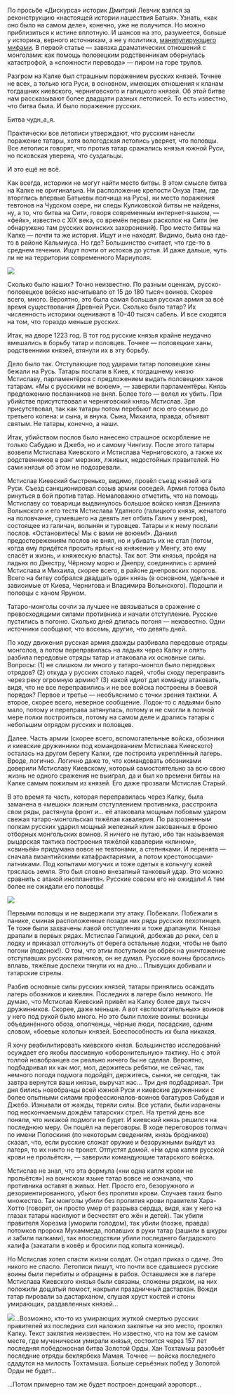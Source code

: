 По просьбе «Дискурса» историк Дмитрий Левчик взялся за реконструкцию «настоящей истории нашествия Батыя». Узнать, «как оно было на самом деле», конечно, уже не получится. Но можно приблизиться к истине вплотную. И шансов на это, разумеется, больше у историка, верного источникам, а не у политика, [манипулирующего мифами](https://discours.io/edit/articles/igry-s-klio-bez-pravil). В первой статье — завязка драматических отношений с монголами: как помощь половецким родственникам обернулась катастрофой, а «сложности перевода» — пиром на горе трупов. 

Разгром на Калке был страшным поражением русских князей. Точнее не всех, а только юга Руси, в основном, имеющих отношения к кланам тогдашних киевского, черниговского и галицкого князей. Об этой битве нам рассказывают более двадцати разных летописей. То есть известно, что битва была. И было поражение русских.   


Битва чудн_а_я.   


Практически все летописи утверждают, что русским нанесли поражение татары, хотя вологодская летопись уверяет, что половцы. Все летописи говорят, что против татар сражались князья южной Руси, но псковская уверена, что суздальцы.   


И это ещё не всё.   


Как всегда, историки не могут найти место битвы. В этом смысле битва на Калке не оригинальна. Ни расположение крепости Онуза (там, где вторглись впервые Батыевы полчища на Русь), ни место поражения тевтонов на Чудском озере, ни следы Куликовской битвы не найдены, ну, а то, что битва на Сити, говоря современным интернет-языком, — «фейк», известно с XIX века, со времён первых раскопок на Сити (не обнаружено там русских воинских захоронений). Про место битвы на Калке — почти та же история. Ищут и не находят. Видимо, была она где-то в районе Кальмиуса. Но где? Большинство считает, что где-то в среднем течении. Ищут почти от истоков до устья. И даже дальше, чуть ли не на территории современного Мариуполя.   


![](https://assets.discours.io/unsafe/900x/production/image/793e9e70-a54a-11e8-bfc7-9b5979ddfe3f.jpeg)

Сколько было наших? Точно неизвестно. По разным оценкам, русско-половецкое войско насчитывало от 15 до 180 тысяч воинов. Скорее всего, много. Вероятно, это была самая большая русская армия за всё время существования Древней Руси. Сколько было татар? Их численность историки оценивают в 10–40 тысяч сабель. И все сходятся на том, что гораздо меньше русских.   


Итак, на дворе 1223 год. В тот год русские князья крайне неудачно вмешались в борьбу татар и половцев. Точнее — половецкие ханы, родственники князей, втянули их в эту борьбу.   


Дело было так. Отступающие под ударами татар половецкие ханы бежали на Русь. Татары послали в Киев, к тогдашнему князю Мстиславу, парламентёров с предложением выдать половецких ханов татарам. «Мы с русскими не воюем», — заверяли парламентёры. Князь предложению посланников не внял. Более того — велел их убить. При убийстве присутствовал и черниговский князь Мстислав. Зря присутствовал, так как татары потом перебьют всю его семью до третьего колена: и сына, и внука. Сына, Михаила, правда, объявят святым. Не татары, конечно, а наши.   


Итак, убийством послов было нанесено страшное оскорбление не только Сабудаю и Джебэ, но и самому Чингизу. После этого татары возвели Мстислава Киевского и Мстислава Черниговского, а также их родственников в ранг мерзких, лживых, недостойных правителей. Но сами князья об этом не подозревали.   


Мстислав Киевский быстренько, видимо, провёл съезд князей юга Руси. Съезд санкционировал созыв армии соседей. Армия готова была ринуться в бой против татар. Немаловажно отметить, что на помощь Мстиславу со товарищи выдвинулось большое войско князя Даниила Волынского и его тестя Мстислава Удатного (галицкого князя, женатого на половчанке, сумевшего на девять лет отбить Галич у венгров), состоящее из галичан, волынян и туровцев. Татары и к нему послали послов. «Остановитесь! Мы с вами не воюем!». Даниил предостережениям послов не внял, но и убивать их не стал (потом, когда ему придётся просить ярлык на княжение у Менгу, это ему спасёт и жизнь, и княжескую власть). Так вот. Эти князья, пройдя на ладьях по Днестру, Чёрному морю и Днепру, соединились с армией Мстислава и Михаила, скорее всего, в районе днепровских порогов. Всего на битву собрался двадцать один князь (в основном, удельные и зависимые от Киева, Чернигова и Владимира Волынского). Подошли и половцы с ханом Яруном.   


Татаро-монголы сочли за лучшее не ввязываться в сражение с превосходящими силами противника и начали отступление. Русские пустились в погоню. Сколько дней длилась погоня — неизвестно. Одни источники сообщают, что восемь, другие, что девять дней.   


По ходу движения русская армия дважды разбивала передовые отряды монголов, а потом переправилась на ладьях через Калку и опять разбила передовые отряды татар и атаковала их основные силы. Вопросы: (1) не слишком ли много у татаро-монгол было передовых отрядов? (2) откуда у русских столько ладей, чтобы сходу переправить через реку огромную армию? (3) какой идиот дал команду атаковать, видя, что не все переправились и не все войска построены в боевой порядок? Первое и третье — необъяснимо с точки зрения тактики. А второе, скорее всего, неверное сообщение. Лодок-то с ладьями было мало, потому и переправа затянулась, потому и не смогли в полной мере полки построиться, потому на самом деле и дрались татары с небольшим отрядом русских и половцев.   


Далее. Часть армии (скорее всего, вспомогательные войска, обозники и киевские дружинники под командованием Мстислава Киевского) осталась на другом берегу Калки, где построила укреплённый лагерь. Вроде, логично. Логично даже то, что командовать обозниками доверили Мстиславу Киевскому, который самостоятельно за всю свою жизнь не одного сражения не выиграл, да и был ко времени битвы на Калке самым пожилым из князей. Его даже прозвали Мстислав Старый.   


В это время та часть, которая переправилась через Калку, была заманена в «мешок» ложным отступлением противника, расстроила свои ряды, растянула фронт и… её атаковала мощным лобовым ударом свежая татаро-монгольская тяжёлая кавалерия. По разрозненным полкам русских ударил мощный железный клин закованных в броню отборных монгольских воинов. Я ничего не путаю, ибо так называемая рыцарская тактика построения тяжёлой кавалерии «клином», «свиньёй» придумана вовсе не тевтонами, а степняками. И перенята — сначала византийскими катафрактариями, а потом крестоносцами-латниками. Под копытами могучих и тоже одетых в кольчугу коней тряслась земля. Это был словно внезапный танковый удар. Это можно сравнить с атакой инопланетян. Русские совсем его не ожидали! А тем более не ожидали его половцы! 

![](https://assets.discours.io/unsafe/900x/production/image/798125b0-a54a-11e8-bfc7-9b5979ddfe3f.jpeg)

Первыми половцы и не выдержали эту атаку. Побежали. Побежали в панике, сминая расположенные позади них ряды русских пехотинцев. Те тоже были захвачены лавой отступления и тоже драпанули. Князья драпали в первых рядах. Мстислав Галицкий, добежав до реки, сел в лодку и приказал оттолкнуть от берега остальные лодки, чтобы не было погони (подонок!). О том, что этим поступком он обрёк на уничтожение отступавших русских ратников, он не думал. Русские воины бросались вплавь, тяжёлые доспехи тянули их на дно… Плывущих добивали и татарские стрелы. 

Разбив основные силы русских князей, татары принялись осаждать лагерь обозников и киевлян. Последних в лагере было немного. Не думаю, что Мстислав Киевский привёл на Калку более двух тысяч дружинников. Скорее, даже меньше. А вот «вспомогательных» воинов у него под рукой было много. Но это были плохие воины: возницы объединённого обоза, ополченцы, чёрные люди, посадские, одним словом, «боевые холопы» князей. Боеспособность их была никакая.   


Я хочу реабилитировать киевского князя. Большинство исследований осуждает его якобы пассивную «оборонительную» тактику. Но с этой толпой новобранцев он реально ничего бы не сделал. Вероятно, подбадривал их как мог, мол, держитесь ребятки, не сейчас, так немного погодя подмога подойдёт, держитесь, сынки, не сегодня, так завтра вернутся ваши князья, выручат нас… Три дня подбадривал. Три дня бились новобранцы всей южной Руси и киевские дружинники с более опытными силами профессионалов-воинов багатуров Сабудая и Джебэ. Изнывали от жажды, теряли силы. Все устали, были изранены под нескончаемым дождём татарских стрел. На третий день все поняли, что никакой подмоги не будет. И киевский князь решился на последнюю меру. Он пошёл на переговоры. В ходе переговоров толмач по имени Полоскиня (по некоторым сведениям, князь бродников) сказал, что, если русские сложат оружие и безоружными выйдут из лагеря, то их никто не тронет. Отпустят домой. «Ни одна капля русской крови не прольётся», — заверили командующие татарского войска.   


Мстислав не знал, что эта формула («ни одна капля крови не прольётся») на воинском языке татар вовсе не означала, что противника оставят в живых. Нет. Просто его, безоружного и дезориентированного, убьют без пролития крови. Случаев таких было множество. Так монголы убили без пролития крови правителя Хара-Хотто (говорят, он просто умер от разрыва сердца, видя, как у него на глазах татары насилуют и бесчестят его жён и детей). Так убили правителя Хорезма (уморили голодом), так убили (позже, правда) потомков пророка Мухаммеда, попавших в руки татар (зашили в шкуры и забили палками), так впоследствии убили последнего багдадского халифа (закатали в ковёр и бросили под копыта конницы).   


Но Мстислав хотел спасти жизни солдат. Он отдал приказ о сдаче. Это никого не спасло. Летописи пишут, что почти все сдавшиеся русские воины были перебиты и обращены в рабов. Оставшиеся же в лагере Мстислава Киевского князья были связаны, сложены рядком, на них положили дощатый помост, накрыли праздничный дастархан. Вожди татар пировали за дастарханом, слушая хруст костей и стоны умирающих, раздавленных князей…

![](https://assets.discours.io/unsafe/900x/production/image/79c02a80-a54a-11e8-bfc7-9b5979ddfe3f.jpeg)…Возможно, кто-то из умирающих жуткой смертью русских правителей из последних сил наложил заклятье на это место, проклял Калку. Текст заклятия неизвестен. Но известно, что на том же самом месте, где мученически умирали князья, состоится через 157 лет последняя победоносная битва Золотой Орды. Хан Тохтамыш разобьёт последние отряды беклярбека Мамая. Точнее — войска последнего сдадутся на милость Тохтамыша. Больше серьёзных побед у Золотой Орды не будет…

…Потом примерно там же будет построен донецкий аэропорт…  

